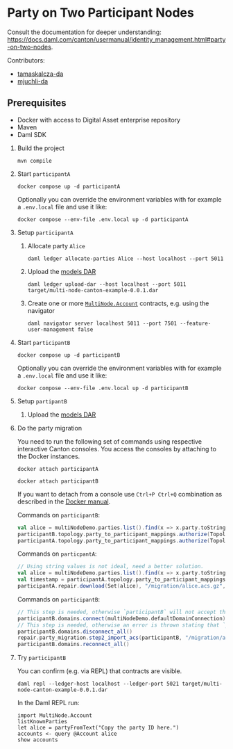 # Party on Two Participant Nodes

Consult the documentation for deeper understanding: https://docs.daml.com/canton/usermanual/identity_management.html#party-on-two-nodes.

Contributors:
 - [tamaskalcza-da](https://github.com/tamaskalcza-da)
 - [mjuchli-da](https://github.com/mjuchli-da)

## Prerequisites
- Docker with access to Digital Asset enterprise repository
- Maven
- Daml SDK

1. Build the project

   ```shell
   mvn compile
   ```

2. Start `participantA`

   ```shell
   docker compose up -d participantA
   ```

   Optionally you can override the environment variables with for example a `.env.local` file and use it like:

   ```shell
   docker compose --env-file .env.local up -d participantA
   ```

3. Setup `participantA`
    1. Allocate party `Alice`
       ```
       daml ledger allocate-parties Alice --host localhost --port 5011
       ```
    3. Upload the [models DAR]
       ```
       daml ledger upload-dar --host localhost --port 5011 target/multi-node-canton-example-0.0.1.dar
       ```
    5. Create one or more [`MultiNode.Account`] contracts, e.g. using the navigator
       ```
       daml navigator server localhost 5011 --port 7501 --feature-user-management false
       ```
4. Start `participantB`

   ```shell
   docker compose up -d participantB
   ```

   Optionally you can override the environment variables with for example a `.env.local` file and use it like:

   ```shell
   docker compose --env-file .env.local up -d participantB
   ```

5. Setup `partipantB`
    1. Upload the [models DAR]
6. Do the party migration

   You need to run the following set of commands using respective interactive Canton consoles. You access the consoles by attaching to the Docker instances.

   ```shell
   docker attach participantA
   ```

   ```shell
   docker attach participantB
   ```

   If you want to detach from a console use `Ctrl+P Ctrl+Q` combination as described in the [Docker manual](https://docs.docker.com/engine/reference/commandline/attach/#description).

   Commands on `participantB`:

   ```scala
   val alice = multiNodeDemo.parties.list().find(x => x.party.toString.contains("Alice")).get.party
   participantB.topology.party_to_participant_mappings.authorize(TopologyChangeOp.Add, alice, participantB.id, RequestSide.To, ParticipantPermission.Submission)
   participantA.topology.party_to_participant_mappings.authorize(TopologyChangeOp.Add, alice, participantB.id, RequestSide.From, ParticipantPermission.Submission)
   ```

   Commands on `particpantA`:

   ```scala
   // Using string values is not ideal, need a better solution.
   val alice = multiNodeDemo.parties.list().find(x => x.party.toString.contains("Alice")).get.party
   val timestamp = participantA.topology.party_to_participant_mappings.list(filterStore = "multiNodeDemo", filterParty = "Alice").map(_.context.validFrom).max
   participantA.repair.download(Set(alice), "/migration/alice.acs.gz", filterDomainId = "multiNodeDemo", timestamp = Some(timestamp))
   ```

   Commands on `participantB`:

   ```scala
   // This step is needed, otherwise `participantB` will not accept the ACS import.
   participantB.domains.connect(multiNodeDemo.defaultDomainConnection)
   // This step is needed, otherwise an error is thrown stating that `participantB` is still connected.
   participantB.domains.disconnect_all()
   repair.party_migration.step2_import_acs(participantB, "/migration/alice.acs.gz")
   participantB.domains.reconnect_all()
   ```

7. Try `participantB`

   You can confirm (e.g. via REPL) that contracts are visible.

   ```shell
   daml repl --ledger-host localhost --ledger-port 5021 target/multi-node-canton-example-0.0.1.dar
   ```

   In the Daml REPL run:

   ```shell
   import MultiNode.Account
   listKnownParties
   let alice = partyFromText("Copy the party ID here.")
   accounts <- query @Account alice
   show accounts
   ```

[models DAR]: target/multi-node-canton-example-0.0.1.dar
[`MultiNode.Account`]: src/main/daml/MultiNode/Account.daml
